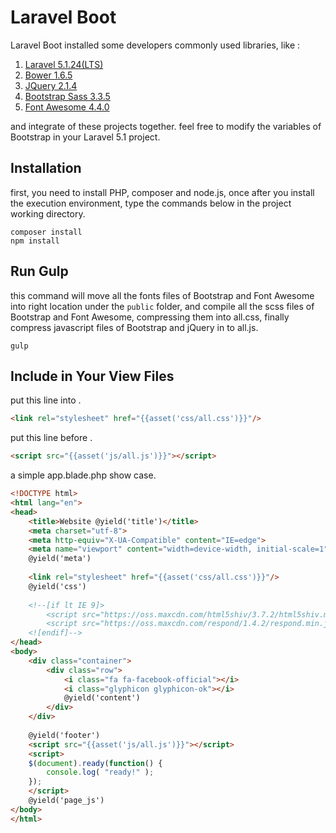 # Laravel Boot
Laravel Boot installed some developers commonly used libraries, like :
1. [Laravel 5.1.24(LTS)](https://github.com/laravel/laravel)
2. [Bower 1.6.5](https://github.com/bower/bower)
3. [JQuery 2.1.4](https://github.com/jquery/jquery)
4. [Bootstrap Sass 3.3.5](https://github.com/twbs/bootstrap-sass)
5. [Font Awesome 4.4.0](https://github.com/FortAwesome/Font-Awesome)

and integrate of these projects together.
feel free to modify the variables of Bootstrap in your Laravel 5.1 project.

## Installation
first, you need to install PHP, composer and node.js, once after you install the execution environment, type the commands below in the project working directory.
```
composer install
npm install
```

## Run Gulp
this command will move all the fonts files of Bootstrap and Font Awesome into right location under the `public` folder, and compile all the scss files of Bootstrap and Font Awesome, compressing them into all.css, finally compress javascript files of Bootstrap and jQuery in to all.js.
```
gulp
```

## Include in Your View Files

put this line into <head></head>.
```html
<link rel="stylesheet" href="{{asset('css/all.css')}}"/>
```

put this line before </body>.
```html
<script src="{{asset('js/all.js')}}"></script>
```

a simple app.blade.php show case.
```html
<!DOCTYPE html>
<html lang="en">
<head>
    <title>Website @yield('title')</title>
	<meta charset="utf-8">
	<meta http-equiv="X-UA-Compatible" content="IE=edge">
	<meta name="viewport" content="width=device-width, initial-scale=1">
    @yield('meta')
    
    <link rel="stylesheet" href="{{asset('css/all.css')}}"/>
    @yield('css')
    
	<!--[if lt IE 9]>
		<script src="https://oss.maxcdn.com/html5shiv/3.7.2/html5shiv.min.js"></script>
		<script src="https://oss.maxcdn.com/respond/1.4.2/respond.min.js"></script>
	<![endif]-->
</head>
<body>
    <div class="container">
        <div class="row">
            <i class="fa fa-facebook-official"></i>
            <i class="glyphicon glyphicon-ok"></i>
            @yield('content')
        </div>
    </div>
	
    @yield('footer')
    <script src="{{asset('js/all.js')}}"></script>
    <script>
    $(document).ready(function() {
        console.log( "ready!" );
    });
    </script>
    @yield('page_js')
</body>
</html>
```